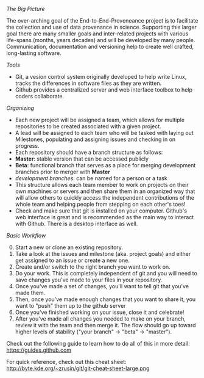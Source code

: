 *The Big Picture*

The over-arching goal of the End-to-End-Proveneance project is to
facilitate the collection and use of data provenance in
science. Supporting this larger goal there are many smaller goals and
inter-related projects with various life-spans (months, years decades)
and will be developed by many people. Communication, documentation and
versioning help to create well crafted, long-lasting software.

*Tools*

- Git, a vesion control system originally developed to help write
  Linux, tracks the differences in software files as they are written.
- Github provides a centralized server and web interface toolbox to
  help coders collaborate.


*Organizing*

- Each new project will be assigned a team, which allows for multiple
  repositories to be created associated with a given project.
- A lead will be assigned to each team who will be tasked with laying
  out Milestones, populating and assigning issues and checking in on
  progress.
- Each repository should have a branch structure as follows:
 - **Master**: stable version that can be accessed publicly
 - **Beta**: functional branch that serves as a place for merging
   development branches prior to merger with **Master**
 - *development branches*: can be named for a person or a task
- This structure allows each team member to work on projects on their
  own machines or servers and then share them in an organized way that
  will allow others to quickly access the independent contributions of
  the whole team and helping people from stepping on each other's
  toes!
- Check and make sure that git is installed on your computer. Github's
  web interface is great and is recommended as the main way to
  interact with Github. There is a desktop interface as well.

*Basic Workflow*

0. Start a new or clone an existing repository.
1. Take a look at the issues and milestone (aka. project goals) and
   either get assigned to an issue or create a new one. 
2. Create and/or switch to the right branch you want to work on.
3. Do your work. This is completely independent of git and you will
   need to save changes you've made to your files in your repository. 
4. Once you've made a set of changes, you'll want to tell git that
   you've made them. 
5. Then, once you've made enough changes that you want to share it,
   you want to "push" them up to the github server
6. Once you've finished working on your issue, close it and celebrate!
7. After you've made all changes you needed to make on your branch,
   review it with the team and then merge it. The flow should go up
   toward higher levels of stability ("your branch" -> "beta" ->
   "master"). 

Check out the following guide to learn how to do all of this in more detail: https://guides.github.com

For quick reference, check out this cheat sheet: http://byte.kde.org/~zrusin/git/git-cheat-sheet-large.png
